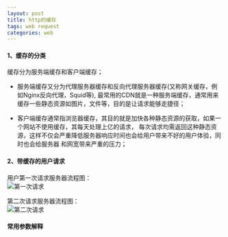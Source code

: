 ```yaml
---
layout: post
title: http的缓存
tags: web request
categories: web
---
```

  
#### 1、缓存的分类   
 
缓存分为服务端缓存和客户端缓存；  
  
* 服务端缓存又分为代理服务器缓存和反向代理服务器缓存(又称网关缓存，例如Nginx反向代理，Squid等),
最常用的CDN就是一种服务端缓存，通常用来缓存一些静态资源如图片，文件等，目的是让请求能够走捷径；  
  
* 客户端缓存通常指浏览器缓存，其目的就是加快各种静态资源的获取，如果一个网站不使用缓存，其每天处理上亿的请求，
每次请求均需返回这种静态资源，这样不仅会严重降低服务器响应时间也会给用户带来不好的用户体验，同时也会给服务器
和网宽带来严重的压力；  

#### 2、带缓存的用户请求   

用户第一次请求服务器流程图：      
![第一次请求](https://zy123a.github.io/zy-blog/images/web/firstRequest.jpg)   
  
第二次请求服务器流程图：   
![第二次请求](https://zy123a.github.io/zy-blog/images/web/twoRequest.png)   

#### 常用参数解释  

